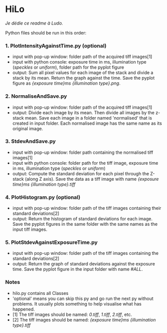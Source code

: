 # HiLo

*Je dédie ce readme à Ludo.*

Python files should be run in this order:

### 1. PlotIntensityAgainstTime.py (optional)  
- input with pop-up window: folder path of the acquired tiff images[1]  
- input with python console: exposure time in ms, illumination type (*speckles* or *uniform*), folder path for the pyplot figure
- output: Sum all pixel values for each image of the stack and divide a stack by its mean. Return the graph against the time. Save the pyplot figure as *{exposure time}ms {illumination type}.png*.  

### 2. NormaliseAndSave.py  
- input with pop-up window: folder path of the acquired tiff images[1]  
- output: Divide each image by its mean. Then divide all images by the z-stack mean. Save each image in a folder named 'normalised' that is created in input folder. Each normalised image has the same name as its original image. 

### 3. StdevAndSave.py  
- input with pop-up window: folder path containing the normalised tiff images[1]
- input with python console: folder path for the tiff image, exposure time in ms, illumination type (*speckles* or *uniform*) 
- output: Compute the standard deviation for each pixel through the Z-stack (along Z axis). Save the data as a tiff image with name *{exposure time}ms {illumination type}.tiff*

### 4. PlotHistogram.py (optional)  
- input with pop-up window: folder path of the tiff images containing their standard deviations[2]
- output: Return the histogram of standard deviations for each image. Save the pyplot figures in the same folder with the same names as the input tiff images.  

### 5. PlotStdevAgainstExposureTime.py  
- input with pop-up window: folder path of the tiff images containing the standard deviations[2]
- output: Return the graph of standard deviations against the exposure time. Save the pyplot figure in the input folder with name *#ALL*.

### Notes
- hilo.py contains all Classes
- 'optional' means you can skip this py and go run the next py without problems. It usually plots something to help visualise what has happened.
- [1] The tiff images should be named: *0.tiff*, *1.tiff*, *2.tiff*, etc.
- [2] The tiff images should be named: *{exposure time}ms {illumination type}.tiff*
